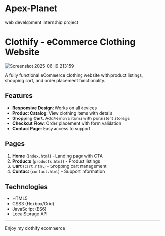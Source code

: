 # Apex-Planet
web development internship project

# Clothify - eCommerce Clothing Website

![Screenshot 2025-06-19 213159](https://github.com/user-attachments/assets/a839fe26-96a8-46cf-8aa7-bf6c3a8e888c)


A fully functional eCommerce clothing website with product listings, shopping cart, and order placement functionality.

## Features

- **Responsive Design**: Works on all devices
- **Product Catalog**: View clothing items with details
- **Shopping Cart**: Add/remove items with persistent storage
- **Checkout Flow**: Order placement with form validation
- **Contact Page**: Easy access to support

## Pages

1. **Home** (`index.html`) - Landing page with CTA
2. **Products** (`products.html`) - Product listings
3. **Cart** (`cart.html`) - Shopping cart management
4. **Contact** (`contact.html`) - Support information

## Technologies

- HTML5
- CSS3 (Flexbox/Grid)
- JavaScript (ES6)
- LocalStorage API

-----
Enjoy my clothify ecommerce
